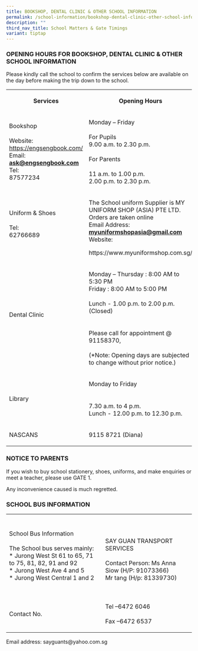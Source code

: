 ```yaml
---
title: BOOKSHOP, DENTAL CLINIC & OTHER SCHOOL INFORMATION
permalink: /school-information/bookshop-dental-clinic-other-school-information/
description: ""
third_nav_title: School Matters & Gate Timings
variant: tiptap
---
```

<h3>OPENING HOURS FOR BOOKSHOP, DENTAL CLINIC &amp; OTHER SCHOOL INFORMATION</h3>
<p>Please kindly call the school to confirm the services below are available
    on the day before making the trip down to the school.</p>
<p></p>
<table>
    <tbody>
        <tr>
            <th rowspan="1" colspan="1">
                <p>Services</p>
            </th>
            <th rowspan="1" colspan="1">
                <p>Opening Hours</p>
            </th>
        </tr>
        <tr>
            <td rowspan="1" colspan="1">
                <p>Bookshop
                    <br>
                    <br>Website:
                    <br><a href="https://engsengbook.com/" rel="noopener noreferrer nofollow" target="_blank">https://engsengbook.com/</a>
                    <br>Email:
                    <br><strong><a href="mailto:ask@engsengbook.com" rel="noopener noreferrer nofollow" target="_blank">ask@engsengbook.com</a></strong> Tel:
                    <br>87577234</p>
            </td>
            <td rowspan="1" colspan="1">
                <p>Monday – Friday
                    <br>
                    <br>For Pupils
                    <br>9.00 a.m. to 2.30 p.m.
                    <br>
                    <br>For Parents
                    <br>
                    <br>11 a.m. to 1.00 p.m.
                    <br>2.00 p.m. to 2.30 p.m.</p>
            </td>
        </tr>
        <tr>
            <td rowspan="1" colspan="1">
                <p>Uniform &amp; Shoes
                    <br>
                    <br>Tel:
                    <br>62766689
                    <br>
                    <br>
                </p>
            </td>
            <td rowspan="1" colspan="1">
                <p>The School uniform Supplier is MY UNIFORM SHOP (ASIA) PTE LTD.
                    <br>Orders are taken online
                    <br>Email Address: <strong><a href="mailto:myuniformshopasia@gmail.com" rel="noopener noreferrer nofollow" target="_blank">myuniformshopasia@gmail.com</a></strong>
                    <br>Website:</p>
                <p>https://www.myuniformshop.com.sg/</p>
                <p></p>
            </td>
        </tr>
        <tr>
            <td rowspan="1" colspan="1">
                <p>Dental Clinic
                    <br>
                    <br>
                </p>
            </td>
            <td rowspan="1" colspan="1">
                <p>Monday – Thursday : 8:00 AM to 5:30 PM
                    <br>Friday : 8:00 AM to 5:00 PM
                    <br>
                    <br>Lunch - 1.00 p.m. to 2.00 p.m. (Closed)
                    <br>
                    <br>
                    <br>Please call for appointment @ 91158370,
                    <br>
                    <br>(*Note: Opening days are subjected to change without prior notice.)</p>
            </td>
        </tr>
        <tr>
            <td rowspan="1" colspan="1">
                <p>Library</p>
            </td>
            <td rowspan="1" colspan="1">
                <p>Monday to Friday
                    <br>
                    <br>
                    <br>7.30 a.m. to 4 p.m.
                    <br>Lunch - 12.00 p.m. to 12.30 p.m.</p>
            </td>
        </tr>
        <tr>
            <td rowspan="1" colspan="1">
                <p>NASCANS
                    <br>
                </p>
            </td>
            <td rowspan="1" colspan="1">
                <p>9115 8721 (Diana)</p>
            </td>
        </tr>
    </tbody>
</table>
<h3></h3>
<h3>NOTICE TO PARENTS</h3>
<p>If you wish to buy school stationery, shoes, uniforms, and make enquiries
    or meet a teacher, please use GATE 1.</p>
<p>Any inconvenience caused is much regretted.</p>
<h3>SCHOOL BUS INFORMATION</h3>
<table>
    <tbody>
        <tr>
            <th rowspan="1" colspan="1">
                <p></p>
            </th>
            <th rowspan="1" colspan="1">
                <p></p>
            </th>
        </tr>
        <tr>
            <td rowspan="1" colspan="1">
                <p>School Bus Information
                    <br>
                    <br>The School bus serves mainly:
                    <br>* Jurong West St 61 to 65, 71 to 75, 81, 82, 91 and 92
                    <br>* Jurong West Ave 4 and 5
                    <br>* Jurong West Central 1 and 2
                    <br>
                    <br>
                </p>
            </td>
            <td rowspan="1" colspan="1">
                <p>SAY GUAN TRANSPORT SERVICES
                    <br>
                    <br>Contact Person: Ms Anna Siow (H/P: 91073366)
                    <br>Mr tang (H/p: 81339730)</p>
            </td>
        </tr>
        <tr>
            <td rowspan="1" colspan="1">
                <p>Contact No.</p>
            </td>
            <td rowspan="1" colspan="1">
                <p>Tel –6472 6046
                    <br>
                    <br>Fax –6472 6537
                    <br>
                </p>
            </td>
        </tr>
    </tbody>
</table>
<p>Email address: sayguants@yahoo.com.sg</p>